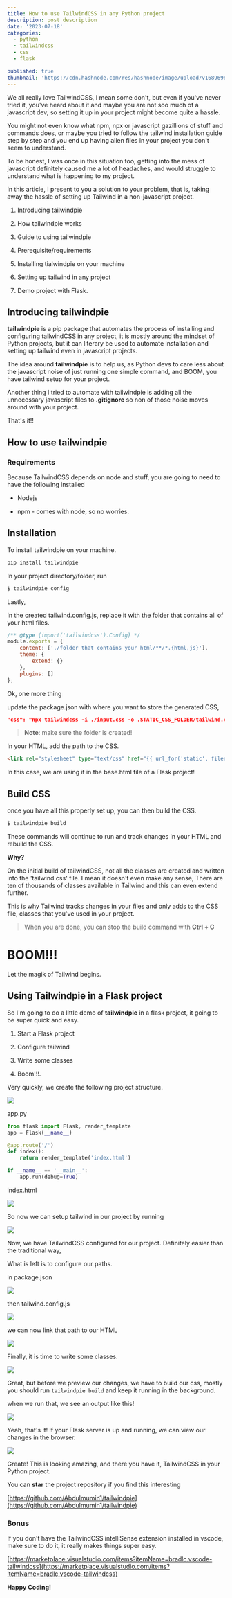 ```yaml
---
title: How to use TailwindCSS in any Python project
description: post description
date: '2023-07-18'
categories:
  - python
  - tailwindcss
  - css
  - flask

published: true
thumbnail: 'https://cdn.hashnode.com/res/hashnode/image/upload/v1689698707376/a662bd87-8cef-4c61-be7f-d4177410578d.png'
---
```


We all really love TailwindCSS, I mean some don't, but even if you've never tried it, you've heard about it and maybe you are not soo much of a javascript dev, so setting it up in your project might become quite a hassle.

You might not even know what npm, npx or javascript gazillions of stuff and commands does, or maybe you tried to follow the tailwind installation guide step by step and you end up having alien files in your project you don't seem to understand.

To be honest, I was once in this situation too, getting into the mess of javascript definitely caused me a lot of headaches, and would struggle to understand what is happening to my project.

In this article, I present to you a solution to your problem, that is, taking away the hassle of setting up Tailwind in a non-javascript project.

1. Introducing tailwindpie

2. How tailwindpie works

3. Guide to using tailwindpie

4. Prerequisite/requirements

5. Installing tialwindpie on your machine

6. Setting up tailwind in any project

7. Demo project with Flask.

## Introducing tailwindpie

**tailwindpie** is a pip package that automates the process of installing and configuring tailwindCSS in any project, it is mostly around the mindset of Python projects, but it can literary be used to automate installation and setting up tailwind even in javascript projects.

The idea around **tailwindpie** is to help us, as Python devs to care less about the javascript noise of just running one simple command, and BOOM, you have tailwind setup for your project.

Another thing I tried to automate with tailwindpie is adding all the unnecessary javascript files to **.gitignore** so non of those noise moves around with your project.

That's it!!

## How to use tailwindpie

### Requirements

Because TailwindCSS depends on node and stuff, you are going to need to have the following installed

- Nodejs

- npm - comes with node, so no worries.

## Installation

To install tailwindpie on your machine.

```bash
pip install tailwindpie
```

In your project directory/folder, run

```bash
$ tailwindpie config
```

Lastly,

In the created tailwind.config.js, replace it with the folder that contains all of your html files.

```js
/** @type {import('tailwindcss').Config} */
module.exports = {
	content: ['./folder that contains your html/**/*.{html,js}'],
	theme: {
		extend: {}
	},
	plugins: []
};
```

Ok, one more thing

update the package.json with where you want to store the generated CSS,

```json
"css": "npx tailwindcss -i ./input.css -o .STATIC_CSS_FOLDER/tailwind.css --watch"
```

> **Note**: make sure the folder is created!

In your HTML, add the path to the CSS.

```html
<link rel="stylesheet" type="text/css" href="{{ url_for('static', filename='css/tailwind.css')}}" />
```

In this case, we are using it in the base.html file of a Flask project!

## Build CSS

once you have all this properly set up, you can then build the CSS.

```bash
$ tailwindpie build
```

These commands will continue to run and track changes in your HTML and rebuild the CSS.

**Why?**

On the initial build of tailwindCSS, not all the classes are created and written into the 'tailwind.css' file. I mean it doesn't even make any sense, There are ten of thousands of classes available in Tailwind and this can even extend further.

This is why Tailwind tracks changes in your files and only adds to the CSS file, classes that you've used in your project.

> When you are done, you can stop the build command with **Ctrl + C**

# BOOM!!!

Let the magik of Tailwind begins.

## Using Tailwindpie in a Flask project

So I'm going to do a little demo of **tailwindpie** in a flask project, it going to be super quick and easy.

1. Start a Flask project

2. Configure tailwind

3. Write some classes

4. Boom!!!.

Very quickly, we create the following project structure.

![](https://cdn.hashnode.com/res/hashnode/image/upload/v1689696786488/7e7a49bc-da11-48a4-abe5-b6b4e2e16782.png)

app.py

```python
from flask import Flask, render_template
app = Flask(__name__)

@app.route('/')
def index():
    return render_template('index.html')

if __name__ == '__main__':
    app.run(debug=True)
```

index.html

![](https://cdn.hashnode.com/res/hashnode/image/upload/v1689696818273/b5960235-984a-4866-9e1c-5e018b9a185e.png)

So now we can setup tailwind in our project by running

![](https://cdn.hashnode.com/res/hashnode/image/upload/v1689696842137/4dceea49-d5ad-4337-9428-585f7429ff57.png)

Now, we have TailwindCSS configured for our project. Definitely easier than the traditional way,

What is left is to configure our paths.

in package.json

![](https://cdn.hashnode.com/res/hashnode/image/upload/v1689696866129/9fee958b-ea82-4e9f-b272-1248bab21c7d.png)

then tailwind.config.js

![](https://cdn.hashnode.com/res/hashnode/image/upload/v1689696884030/a0b4af37-707a-4ecf-97d5-7881a82e31eb.png)

we can now link that path to our HTML

![](https://cdn.hashnode.com/res/hashnode/image/upload/v1689696901897/da1e11f4-5d0f-4f07-9887-14ee84708f1a.png)

Finally, it is time to write some classes.

![](https://cdn.hashnode.com/res/hashnode/image/upload/v1689696919069/8c2e3e43-41a7-478e-a353-d9d7f2048dec.png)

Great, but before we preview our changes, we have to build our css, mostly you should run `tailwindpie build` and keep it running in the background.

when we run that, we see an output like this!

![](https://cdn.hashnode.com/res/hashnode/image/upload/v1689696940286/09414ea0-d6a7-4cf0-84f1-c33e875137ff.png)

Yeah, that's it! If your Flask server is up and running, we can view our changes in the browser.

![](https://cdn.hashnode.com/res/hashnode/image/upload/v1689696965470/886f1e4e-7adf-4083-bddd-a7f1df69bf86.png)

Greate! This is looking amazing, and there you have it, TailwindCSS in your Python project.

You can **star** the project repository if you find this interesting

[https://github.com/Abdulmumin1/tailwindpie](https://github.com/Abdulmumin1/tailwindpie)

### Bonus

If you don't have the TailwindCSS intelliSense extension installed in vscode, make sure to do it, it really makes things super easy.

[https://marketplace.visualstudio.com/items?itemName=bradlc.vscode-tailwindcss](https://marketplace.visualstudio.com/items?itemName=bradlc.vscode-tailwindcss)

**Happy Coding!**
